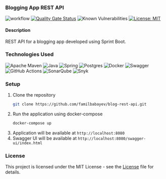 ### Blogging App REST API

![workflow](https://github.com/familbabayev/blog-rest-api/actions/workflows/main.yml/badge.svg)
[![Quality Gate Status](https://sonarcloud.io/api/project_badges/measure?project=familbabayev_blog-rest-api&metric=alert_status)](https://sonarcloud.io/summary/new_code?id=familbabayev_blog-rest-api)
![Known Vulnerabilities](https://snyk.io/test/github/familbabayev/blog-rest-api/badge.svg)
[![License: MIT](https://img.shields.io/badge/License-MIT-brightgreen.svg)](https://opensource.org/licenses/MPL-2.0)

#### Description

REST API for a blogging app developed using Sprint Boot.

### Technologies Used

![Apache Maven](https://img.shields.io/badge/Maven-C71A36?style=for-the-badge&logo=Apache%20Maven&logoColor=white)
![Java](https://img.shields.io/badge/java_17-%23ED8B00.svg?style=for-the-badge&logo=openjdk&logoColor=white)
![Spring](https://img.shields.io/badge/spring_boot_3.2.2-%236DB33F.svg?style=for-the-badge&logo=spring&logoColor=white)
![Postgres](https://img.shields.io/badge/postgres_16-%23316192.svg?style=for-the-badge&logo=postgresql&logoColor=white)
![Docker](https://img.shields.io/badge/docker-%230db7ed.svg?style=for-the-badge&logo=docker&logoColor=white)
![Swagger](https://img.shields.io/badge/Swagger-%23Clojure?style=for-the-badge&logo=swagger&logoColor=white)
![GitHub Actions](https://img.shields.io/badge/github%20actions-%232671E5.svg?style=for-the-badge&logo=githubactions&logoColor=white)
![SonarQube](https://img.shields.io/badge/SonarQube-black?style=for-the-badge&logo=sonarqube&logoColor=4E9BCD)
![Snyk](https://img.shields.io/badge/Snyk-%231D2333.svg?style=for-the-badge&logo=snyk&logoColor=white)

### Setup

1. Clone the repository
   ```sh
   git clone https://github.com/familbabayev/blog-rest-api.git
   ```
2. Run the application using docker-compose
   ```sh
   docker-compose up
   ```
3. Application will be available at `http://localhost:8080`
4. Swagger UI will be available at `http://localhost:8080/swagger-ui/index.html`

### License

This project is licensed under the MIT License - see the [License](./LICENSE) file for details.


